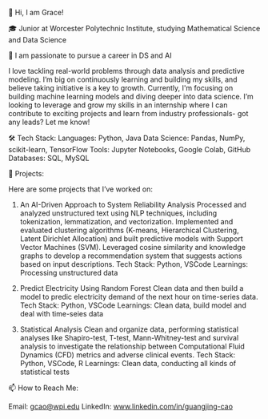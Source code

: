 👋 Hi, I am Grace! 

🎓 Junior at Worcester Polytechnic Institute, studying Mathematical Science and Data Science

🔭 I am passionate to pursue a career in DS and AI

I love tackling real-world problems through data analysis and predictive modeling. I’m big on continuously learning and building my skills, and believe taking initiative is a key to growth. Currently, I'm focusing on building machine learning models and diving deeper into data science. I’m looking to leverage and grow my skills in an internship where I can contribute to exciting projects and learn from industry professionals- got any leads? Let me know!

🛠 Tech Stack:
Languages: Python, Java
Data Science: Pandas, NumPy, scikit-learn, TensorFlow
Tools: Jupyter Notebooks, Google Colab, GitHub
Databases: SQL, MySQL

🚀 Projects:

Here are some projects that I’ve worked on:
1. An AI-Driven Approach to System Reliability Analysis
Processed and analyzed unstructured text using NLP techniques, including tokenization, lemmatization, and vectorization.
Implemented and evaluated clustering algorithms (K-means, Hierarchical Clustering, Latent Dirichlet Allocation) and built predictive models with Support Vector Machines (SVM). Leveraged cosine similarity and knowledge graphs to develop a recommendation system that suggests actions based on input descriptions.
Tech Stack: Python, VSCode
Learnings: Processing unstructured data

2. Predict Electricity Using Random Forest
Clean data and then build a model to predic electricity demand of the next hour on time-series data.
Tech Stack: Python, VSCode
Learnings: Clean data, build model and deal with time-seies data

3. Statistical Analysis
Clean and organize data, performing statistical analyses like Shapiro-test, T-test, Mann-Whitney-test and survival analysis to investigate the relationship between Computational Fluid Dynamics (CFD) metrics and adverse clinical events.
Tech Stack: Python, VSCode, R
Learnings: Clean data, conducting all kinds of statistical tests

📫 How to Reach Me:

Email: gcao@wpi.edu
LinkedIn: www.linkedin.com/in/guangjing-cao
